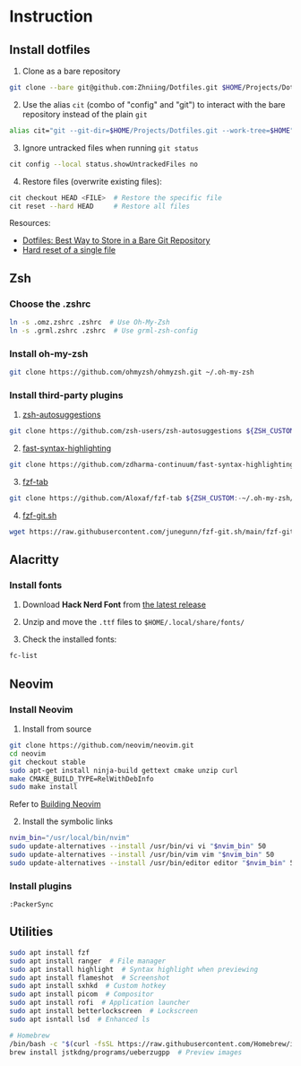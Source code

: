# Instruction

## Install dotfiles

1. Clone as a bare repository

```bash
git clone --bare git@github.com:Zhniing/Dotfiles.git $HOME/Projects/Dotfiles.git
```

2. Use the alias `cit` (combo of "config" and "git") to interact with the bare repository instead of the plain `git`

```bash
alias cit="git --git-dir=$HOME/Projects/Dotfiles.git --work-tree=$HOME"
```

3. Ignore untracked files when running `git status`

```bash
cit config --local status.showUntrackedFiles no
```

4. Restore files (overwrite existing files):

```bash
cit checkout HEAD <FILE>  # Restore the specific file
cit reset --hard HEAD     # Restore all files
```

Resources: 
- [Dotfiles: Best Way to Store in a Bare Git Repository](https://www.atlassian.com/git/tutorials/dotfiles)
- [Hard reset of a single file](https://stackoverflow.com/a/7147320)

## Zsh

### Choose the .zshrc

```bash
ln -s .omz.zshrc .zshrc  # Use Oh-My-Zsh
ln -s .grml.zshrc .zshrc  # Use grml-zsh-config
```

### Install oh-my-zsh

```bash
git clone https://github.com/ohmyzsh/ohmyzsh.git ~/.oh-my-zsh
```

### Install third-party plugins

1. [zsh-autosuggestions](https://github.com/zsh-users/zsh-autosuggestions)

```bash
git clone https://github.com/zsh-users/zsh-autosuggestions ${ZSH_CUSTOM:-~/.oh-my-zsh/custom}/plugins/zsh-autosuggestions
```

2. [fast-syntax-highlighting](https://github.com/zdharma-continuum/fast-syntax-highlighting)

```bash
git clone https://github.com/zdharma-continuum/fast-syntax-highlighting.git ${ZSH_CUSTOM:-$HOME/.oh-my-zsh/custom}/plugins/fast-syntax-highlighting
```

3. [fzf-tab](https://github.com/Aloxaf/fzf-tab)

```bash
git clone https://github.com/Aloxaf/fzf-tab ${ZSH_CUSTOM:-~/.oh-my-zsh/custom}/plugins/fzf-tab
```

4. [fzf-git.sh](https://github.com/junegunn/fzf-git.sh)

```bash
wget https://raw.githubusercontent.com/junegunn/fzf-git.sh/main/fzf-git.sh -O ${ZSH_CUSTOM:-~/.oh-my-zsh/custom}/fzf-git.zsh
```

## Alacritty

### Install fonts

1. Download **Hack Nerd Font** from [the latest release](https://github.com/ryanoasis/nerd-fonts/releases/latest)

2. Unzip and move the `.ttf` files to `$HOME/.local/share/fonts/`

3. Check the installed fonts:

```bash
fc-list
```

## Neovim

### Install Neovim

1. Install from source

```bash
git clone https://github.com/neovim/neovim.git
cd neovim
git checkout stable
sudo apt-get install ninja-build gettext cmake unzip curl
make CMAKE_BUILD_TYPE=RelWithDebInfo
sudo make install
```

Refer to [Building Neovim](https://github.com/neovim/neovim/wiki/Building-Neovim)

2. Install the symbolic links

```bash
nvim_bin="/usr/local/bin/nvim"
sudo update-alternatives --install /usr/bin/vi vi "$nvim_bin" 50
sudo update-alternatives --install /usr/bin/vim vim "$nvim_bin" 50
sudo update-alternatives --install /usr/bin/editor editor "$nvim_bin" 50
```

### Install plugins

```vim
:PackerSync
```

## Utilities

```bash
sudo apt install fzf
sudo apt install ranger  # File manager
sudo apt install highlight  # Syntax highlight when previewing
sudo apt install flameshot  # Screenshot
sudo apt install sxhkd  # Custom hotkey
sudo apt install picom  # Compositor
sudo apt install rofi  # Application launcher
sudo apt install betterlockscreen  # Lockscreen
sudo apt isntall lsd  # Enhanced ls

# Homebrew
/bin/bash -c "$(curl -fsSL https://raw.githubusercontent.com/Homebrew/install/HEAD/install.sh)"
brew install jstkdng/programs/ueberzugpp  # Preview images
```

